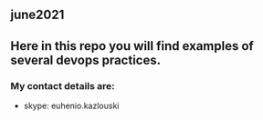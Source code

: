 ## june2021
## Here in this repo you will find examples of several devops practices.
### My contact details are:
- skype: euhenio.kazlouski
